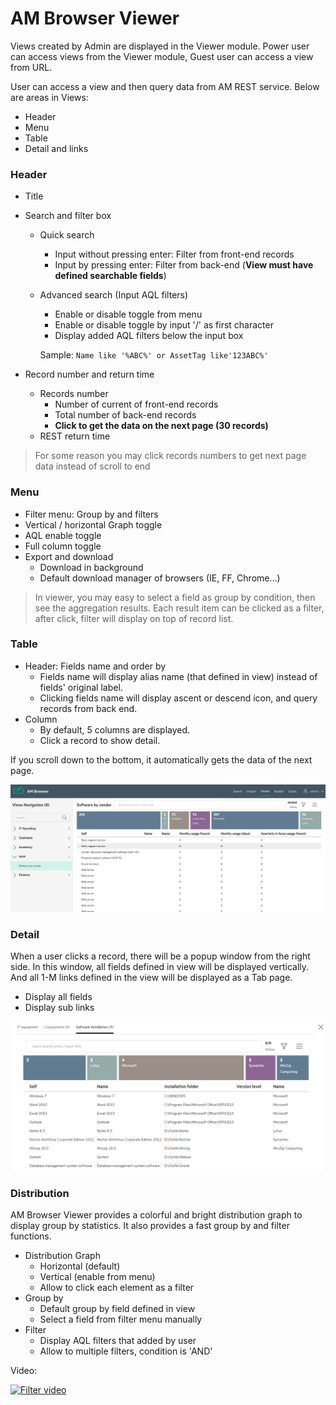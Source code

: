 # AM Browser Viewer

Views created by Admin are displayed in the Viewer module. 
Power user can access views from the Viewer module, Guest user can access a view from URL.

User can access a view and then query data from AM REST service. Below are areas in Views:
- Header
- Menu
- Table
- Detail and links

### Header
- Title
- Search and filter box
    - Quick search
        - Input without pressing enter: Filter from front-end records
        - Input by pressing enter: Filter from back-end (**View must have defined searchable fields**)
    - Advanced search (Input AQL filters)
        - Enable or disable toggle from menu
        - Enable or disable toggle by input '/' as first character
        - Display added AQL filters below the input box

        Sample: `Name like '%ABC%' or AssetTag like'123ABC%'`

- Record number and return time
    - Records number
        - Number of current of front-end records
        - Total number of back-end records
        - **Click to get the data on the next page (30 records)**
    - REST return time

> For some reason you may click records numbers to get next page data instead of scroll to end 

### Menu
- Filter menu: Group by and filters
- Vertical / horizontal Graph toggle
- AQL enable toggle
- Full column toggle
- Export and download
    - Download in background
    - Default download manager of browsers (IE, FF, Chrome...)

> In viewer, you may easy to select a field as group by condition, then see the aggregation results.
Each result item can be clicked as a filter, after click, filter will display on top of record list.

### Table
- Header: Fields name and order by
    - Fields name will display alias name (that defined in view) instead of fields' original label.
    - Clicking fields name will display ascent or descend icon, and query records from back end.
- Column
    - By default, 5 columns are displayed.
    - Click a record to show detail.

If you scroll down to the bottom, it automatically gets the data of the next page.


![Viewer screen shot](img/viewer1.png)

### Detail
When a user clicks a record, there will be a popup window from the right side. In this window, all fields defined in view will be displayed vertically.
And all 1-M links defined in the view will be displayed as a Tab page.
- Display all fields
- Display sub links

![Viewer screen shot](img/detail1.png)

### Distribution
AM Browser Viewer provides a colorful and bright distribution graph to display group by statistics. It also provides a fast group by and filter functions. 

- Distribution Graph
    - Horizontal (default)
    - Vertical (enable from menu)
    - Allow to click each element as a filter
- Group by
    - Default group by field defined in view
    - Select a field from filter menu manually
- Filter
    - Display AQL filters that added by user
    - Allow to multiple filters, condition is 'AND'

Video:

[![Filter video](http://img.youtube.com/vi/2_Cn7692HHk/0.jpg)](http://www.youtube.com/watch?v=2_Cn7692HHk "Group and Filter")